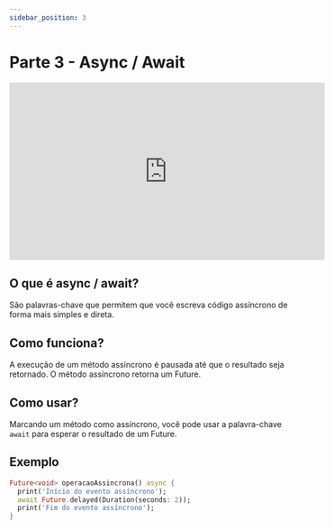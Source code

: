 ```yaml
---
sidebar_position: 3
---
```


# Parte 3 - Async / Await

<div class="video-container">
<iframe width="560" height="315" src="https://www.youtube.com/embed/WQ-Qvzi_uVs" title="YouTube video player" frameborder="0" allow="accelerometer; autoplay; clipboard-write; encrypted-media; gyroscope; picture-in-picture" allowfullscreen></iframe>
</div>

## O que é async / await?

São palavras-chave que permitem que você escreva código assíncrono de forma mais simples e direta.

## Como funciona?

A execução de um método assíncrono é pausada até que o resultado seja retornado. O método assíncrono retorna um Future.

## Como usar?

Marcando um método como assíncrono, você pode usar a palavra-chave `await` para esperar o resultado de um Future.

## Exemplo

```dart
Future<void> operacaoAssincrona() async {
  print('Início do evento assíncrono');
  await Future.delayed(Duration(seconds: 2));
  print('Fim do evento assíncrono');
}
```
